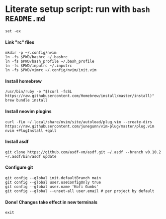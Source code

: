 # Literate setup script: run with `bash README.md`

    set -ex

#### Link "rc" files

    mkdir -p ~/.config/nvim
    ln -fs $PWD/bashrc ~/.bashrc
    ln -fs $PWD/bash_profile ~/.bash_profile
    ln -fs $PWD/inputrc ~/.inputrc
    ln -fs $PWD/vimrc ~/.config/nvim/init.vim

#### Install homebrew

    /usr/bin/ruby -e "$(curl -fsSL https://raw.githubusercontent.com/Homebrew/install/master/install)"
    brew bundle install

#### Install neovim plugins

    curl -fLo ~/.local/share/nvim/site/autoload/plug.vim --create-dirs https://raw.githubusercontent.com/junegunn/vim-plug/master/plug.vim
    nvim +PlugInstall +qall

#### Install asdf

    git clone https://github.com/asdf-vm/asdf.git ~/.asdf --branch v0.10.2
    ~/.asdf/bin/asdf update

#### Configure git

    git config --global init.defaultBranch main
    git config --global user.useConfigOnly true
    git config --global user.name 'Kofi Gumbs'
    git config --global --unset-all user.email # per project by default

#### Done! Changes take effect in new terminals

    exit
